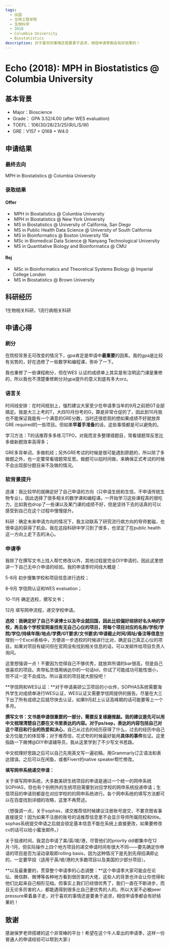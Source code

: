 ```yaml
---
tags:
  - 出国
  - 生物工程学院
  - 生物科学
  - 2018
  - Columbia University
  - Biostatistics
description: 对于喜欢的事情还是要勇于追求，相信申请季都会有好结果的！
---
```


# Echo (2018): MPH in Biostatistics @ Columbia University

## 基本背景

- Major：Bioscience
- Grade： GPA 3.52/4.00 (after WES evaluation)
- TOEFL：106(30/28/23/25)(R/L/S/W)
- GRE：V157 + Q168 + W4.0

## 申请结果

### 最终去向

MPH in Biostatistics @ Columbia University

### 录取结果

#### Offer

- ​	MPH in Biostatistics @ Columbia University
- ​	MPH in Biostatistics @ New York University
- ​	MS in Biostatistics @ University of California, San Diego
- ​	MS in Public Health Data Science @ University of South California
- ​	MS in Bioinformatics @ Boston University 15k 
- ​	MSc in Biomedical Data Science @ Nanyang Technological University
- ​	MS in Quantitative Biology and Bioinformatics @ CMU

#### Rej

- ​	MSc in Bioinformatics and Theoretical Systems Biology @ Imperial College London
- ​	MS in Biostatistics @ Brown University

## 科研经历

1生物相关科研，1流行病相关科研

## 申请心得

### 刷分

在院校背景无可改变的情况下，gpa肯定是申请中**最重要**的因素。我的gpa是比较有劣势的，好在选修了一些数学和编程课，弥补了一下。

我也重修了一些课程刷分，但在WES 认证的成绩单上其实是有注明这门课是重修的，所以我也不清楚重修刷分对gpa提升的意义到底有多大orz。

### 语言关

时间线安排：在时间规划上，强烈建议大家至少在申请季当年的9月之前把GT全部搞定。我是大三上考的T，大四10月份考的G，算是非常仓促的了，因此到10月我也不能保证我能有一个满意的GRE分数，当时还很悲观的想如果成绩不好就放弃GRE required的一些项目。但如果**早着手准备**的话，这些事情都是可以避免的。

学习方法：T的话推荐多多练习TPO，对我而言多整理错题目，常看错题常反思比多做新题效率高得多；

GRE多背单词，多做机经；另外GRE考试的时候是很可能遇到原题的，所以除了多做题之外，也一定要常看错题常反思。做题可以掐时间做，来确保正式考试的时候不会出现部分题目来不及做的情况。

### 软背景提升

选课：我比较早的就确定好了自己申请的方向（只申请生统和生信，不申请传统生物专业）。因此选择了很多相关的数学课和编程课。一开始学习这些课程真的很吃力，比如我也drop了一些课以及某门课的成绩不好，但是坚持下去的话真的可以感受到自己在这个过程中慢慢提升。

科研：确定未来申请方向的情况下，我主动联系了研究流行病方向的导师套磁，也很幸运的获得了机会。我在这段科研中学习到了很多，也坚定了在public health这一方向上走下去的决心。

### 申请季

我除了在撰写文书上找人帮忙修改以外，其他过程是完全DIY申请的，因此这里想讲一下自己无中介申请的经验。我的申请季时间线大概是：

5-8月 初步搜集学校和项目信息进行选校；

8-9月 学信网认证和WES evaluation；

10-11月 确定选校，撰写文书；

12月 填写网申流程，递交学校申请。

**选校：**我确定好了自己不读博士以及毕业就回国，因此比较偏好综排好名头响的学校，再去各个学校官网查找有无自己心仪的项目，将每个项目对应的**名称/学校/学院/学位/持续年限/地点/学费/GT要求/文书要求/申请截止时间/网址/备注等信息**整理到一个Excel表格中，方便进一步选校的时候进行比对，确定自己真正心仪的项目。如果对项目有疑问但在官网没有找到相关信息的话，可以发邮件给项目负责人询问。

这里想强调一点！不要因为觉得自己不够优秀，就放弃所谓的bar很高，但是自己很喜欢的项目。夹带私货借用纳达尔的一句话lol，你试了可能成功可能性很小，但不试一定不会成功。所以喜欢的项目就大胆投吧！

**学信网和WES认证：**对于申请美研公卫项目的小伙伴，SOPHAS系统需要海外学生对成绩单进行WES认证，WES认证又需要学信网提供的报告。尽量在大三下出了所有成绩之后就尽快去认证，如果9月赶上认证高峰期的话可能要等上一个多月。

 

**撰写文书：**文书是申请很重要的一部分，需要反复琢磨推敲。我的建议是先可以用中文梳理清楚自己要在文书里表达的内容。对于ps/sop，表达的内容包括自己**对这个项目和行业的热爱和决心**，自己从过去的经历获得了什么，过去的经历中自己全方位能力的体现等；对于推荐信，花式夸的时候最好能用**具体的事件**佐证。这里指路一下微博@DIY申请辅导员，我从这里学到了不少写文书思路。

中文梳理好思路之后可以自己先用英文写一遍初稿，用Grammarly订正语法和表达错误。之后可以在闲鱼，或者Fiverr的native speaker帮忙修改。

**填写网申系统递交申请：**

关于填写网申系统，大多数美研生统项目的申请是通过一个统一的网申系统SOPHAS，但也有个别例外的生统项目需要到对应学校的网申系统投递申请；生信项目的申请则都是在对应学校的的网申系统进行。各个网申系统的填写方法都可以在百度找到详细的攻略，这里不再赘述。

（想强调一点，关于sophas，递交推荐信时候建议注册账号提交，不要贪图省事直接提交！因为如果不注册的账号的话推荐信息里不会显示导师所属院校和title。sophas系统提交申请之后就会锁定基本信息不能在系统上直接更改，如果要修改cv的话可以给小蜜发邮件。）

关于投递时间，我混合申请了美/英/坡/港，尽管他们的priority ddl都集中在12月-1月，但实际操作上四个地方项目的递交申请时间有很大不同——要先确定你申请的项目是否为滚动录取即rolling basis，因为这种情况下是先到先得招满即止的，一定要早投（适用于英/坡/港的大多数项目以及美国的少部分项目）。

**以及最重要的，贯穿整个申请季的心态调整：**这个申请季大家可能会在论坛、微信群、微博等各种地方看到很厉害的大佬，这些人的背景也许会让你觉得和他们比起来自己相形见绌。但事实上我们已经很优秀了，我们一直在不断进步，而且无论多厉害的人，都能遇得到很多比自己更优秀的人的。所以大家不必被peer pressure牵着鼻子走，对于喜欢的事情还是要勇于追求，相信申请季都会有好结果的！

## 致谢

感谢保罗老师搭建的这个非常棒的平台！希望在这个牛人辈出的申请季，这样一份普通人的申请经验可以帮到大家:)

 